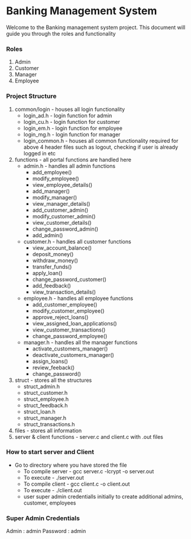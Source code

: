# Banking Management System
Welcome to the Banking management system project. This document will guide you through the roles and functionality

### Roles
1. Admin
2. Customer
3. Manager
4. Employee

### Project Structure
1. common/login - houses all login functionality
    * login_ad.h - login function for admin
    * login_cu.h - login function for customer
    * login_em.h - login function for employee
    * login_mg.h - login function for manager
    * login_common.h - houses all common functionality required for above 4 header files such as logout, checking if user is already logged in etc
2. functions - all portal functions are handled here
    * admin.h - handles all admin functions
        * add_employee()
        * modify_employee()
        * view_employee_details()
        * add_manager()
        * modify_manager()
        * view_manager_details()
        * add_customer_admin()
        * modify_customer_admin()
        * view_customer_details()
        * change_password_admin()
        * add_admin()
    * customer.h - handles all customer functions
        * view_account_balance()
        * deposit_money()
        * withdraw_money()
        * transfer_funds()
        * apply_loan()
        * change_password_customer()
        * add_feedback()
        * view_transaction_details()
    * employee.h - handles all employee functions
        * add_customer_employee()
        * modify_customer_employee()
        * approve_reject_loans()
        * view_assigned_loan_applications()
        * view_customer_transactions()
        * change_password_employee() 
    * manager.h - handles all the manager functions
        * activate_customers_manager()
        * deactivate_customers_manager()
        * assign_loans()
        * review_feeback()
        * change_password()
3. struct - stores all the structures
    * struct_admin.h
    * struct_customer.h
    * struct_employee.h
    * struct_feedback.h
    * struct_loan.h
    * struct_manager.h
    * struct_transactions.h
4. files - stores all information
5. server & client functions - server.c and client.c with .out files

### How to start server and Client
* Go to directory where you have stored the file
    * To compile server - gcc server.c -lcrypt -o server.out
    * To execute - ./server.out
    * To compile client - gcc client.c -o client.out
    * To execute - ./client.out
    * user super admin credentialls initially to create additional admins, customer, employees
    
### Super Admin Credentials
Admin : admin
Password : admin

